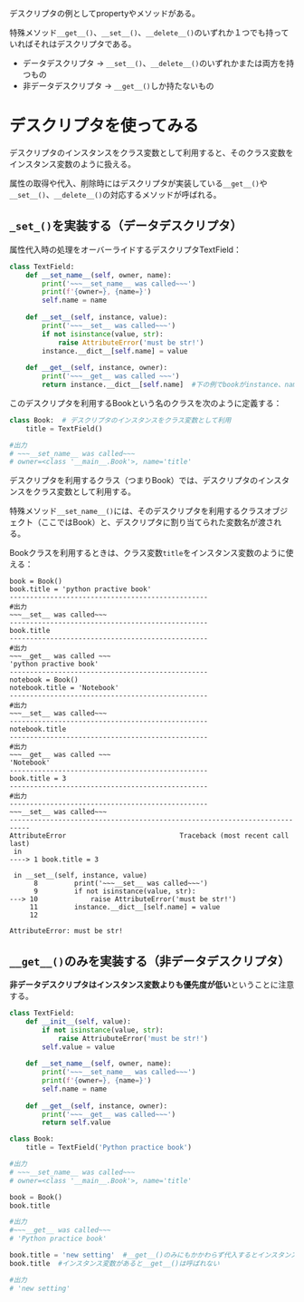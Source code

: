 デスクリプタの例としてpropertyやメソッドがある。

特殊メソッド`__get__()`、`__set__()`、`__delete__()`のいずれか１つでも持っていればそれはデスクリプタである。

- データデスクリプタ → `__set__()`、`__delete__()`のいずれかまたは両方を持つもの
- 非データデスクリプタ → `__get__()`しか持たないもの

# デスクリプタを使ってみる

デスクリプタのインスタンスをクラス変数として利用すると、そのクラス変数をインスタンス変数のように扱える。

属性の取得や代入、削除時にはデスクリプタが実装している`__get__()`や`__set__()`、`__delete__()`の対応するメソッドが呼ばれる。

## `_set_()`を実装する（データデスクリプタ）

属性代入時の処理をオーバーライドするデスクリプタTextField：

```python
class TextField:
    def __set_name__(self, owner, name):
        print('~~~__set_name__ was called~~~')
        print(f'{owner=}, {name=}')
        self.name = name
        
    def __set__(self, instance, value):
        print('~~~__set__ was called~~~')
        if not isinstance(value, str):
            raise AttributeError('must be str!')
        instance.__dict__[self.name] = value
        
    def __get__(self, instance, owner):
        print('~~~__get__ was called ~~~')
        return instance.__dict__[self.name]  #下の例でbookがinstance、nameがtitle
```        

このデスクリプタを利用するBookという名のクラスを次のように定義する：

```python
class Book:  # デスクリプタのインスタンスをクラス変数として利用
    title = TextField()

#出力
# ~~~__set_name__ was called~~~
# owner=<class '__main__.Book'>, name='title'
```

デスクリプタを利用するクラス（つまりBook）では、デスクリプタのインスタンスをクラス変数として利用する。

特殊メソッド`__set_name__()`には、そのデスクリプタを利用するクラスオブジェクト（ここではBook）と、デスクリプタに割り当てられた変数名が渡される。

Bookクラスを利用するときは、クラス変数`title`をインスタンス変数のように使える：

```
book = Book()
book.title = 'python practive book'
-------------------------------------------------
#出力
~~~__set__ was called~~~
-------------------------------------------------
book.title
-------------------------------------------------
#出力
~~~__get__ was called ~~~
'python practive book'
-------------------------------------------------
notebook = Book()
notebook.title = 'Notebook'
-------------------------------------------------
#出力
~~~__set__ was called~~~
-------------------------------------------------
notebook.title
-------------------------------------------------
#出力
~~~__get__ was called ~~~
'Notebook'
-------------------------------------------------
book.title = 3
-------------------------------------------------
#出力
-------------------------------------------------
~~~__set__ was called~~~
---------------------------------------------------------------------------
AttributeError                            Traceback (most recent call last)
 in 
----> 1 book.title = 3

 in __set__(self, instance, value)
      8         print('~~~__set__ was called~~~')
      9         if not isinstance(value, str):
---> 10             raise AttributeError('must be str!')
     11         instance.__dict__[self.name] = value
     12 

AttributeError: must be str!
```

## `__get__()`のみを実装する（非データデスクリプタ）

**非データデスクリプタはインスタンス変数よりも優先度が低い**ということに注意する。

```python
class TextField:
    def __init__(self, value):
        if not isinstance(value, str):
            raise AttriubuteError('must be str!')
        self.value = value
        
    def __set_name__(self, owner, name):
        print('~~~__set_name__ was called~~~')
        print(f'{owner=}, {name=}')
        self.name = name
        
    def __get__(self, instance, owner):
        print('~~~__get__ was called~~~')
        return self.value

class Book:
    title = TextField('Python practice book')

#出力
# ~~~__set_name__ was called~~~
# owner=<class '__main__.Book'>, name='title'

book = Book()
book.title

#出力
#~~~__get__ was called~~~
# 'Python practice book'

book.title = 'new setting'  #__get__()のみにもかかわらず代入するとインスタンス変数になる
book.title  #インスタンス変数があると__get__()は呼ばれない

#出力
# 'new setting'
```
